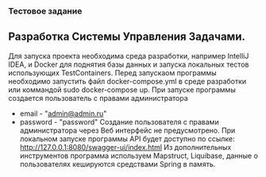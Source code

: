 ### Тестовое задание
## Разработка Системы Управления Задачами.
Для запуска проекта необходима среда разработки, например IntelliJ IDEA, и Docker для поднятия базы данных и запуска локальных тестов использующих TestContainers.
Перед запускаом программы необходимо запустить файл docker-compose.yml в среде разработки или коммандой sudo docker-compose up.
При запуске программы создается пользователь с правами администратора 
- email - "admin@admin.ru"
- password - "password"
Создание пользователя с правами администратора через Веб интерфейс не предусмотрено.
При локальном запуске программы API будет доступно по ссылке: http://127.0.0.1:8080/swagger-ui/index.html
Из дополнительных инструментов программа используем Mapstruct, Liquibase, данные о пользователях кешируются средствами Spring в память.

  
